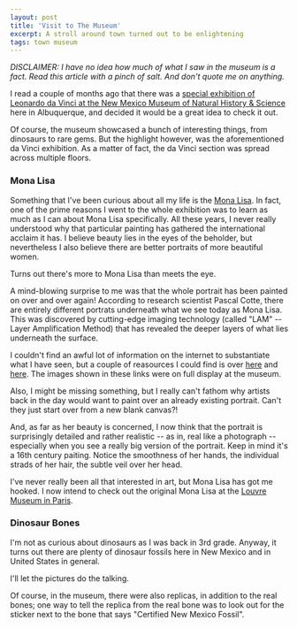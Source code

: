 ```yaml
---
layout: post
title: 'Visit to The Museum'
excerpt: A stroll around town turned out to be enlightening
tags: town museum
---
```


*DISCLAIMER: I have no idea how much of what I saw in the museum is a fact. Read this article with a pinch of salt. And don't quote me on anything.*

I read a couple of months ago that there was a [special exhibition of Leonardo da Vinci at the New Mexico Museum of Natural History & Science](http://www.nmnaturalhistory.org/exhibits/temporary-exhibits/da-vinci-genius) here in Albuquerque, and decided it would be a great idea to check it out.

Of course, the museum showcased a bunch of interesting things, from dinosaurs to rare gems. But the highlight however, was the aforementioned da Vinci exhibition. As a matter of fact, the da Vinci section was spread across multiple floors.

### Mona Lisa
Something that I've been curious about all my life is the [Mona Lisa](https://en.wikipedia.org/wiki/Mona_Lisa). In fact, one of the prime reasons I went to the whole exhibition was to learn as much as I can about Mona Lisa specifically. All these years, I never really understood why that particular painting has gathered the international acclaim it has. I believe beauty lies in the eyes of the beholder, but nevertheless I also believe there are better portraits of more beautiful women.

Turns out there's more to Mona Lisa than meets the eye. 

A mind-blowing surprise to me was that the whole portrait has been painted on over and over again! According to research scientist Pascal Cotte, there are entirely different portrats underneath what we see today as Mona Lisa. This was discovered by cutting-edge imaging technology (called "LAM" -- Layer Amplification Method) that has revealed the deeper layers of what lies underneath the surface.

I couldn't find an awful lot of information on the internet to substantiate what I have seen, but a couple of reasources I could find is over [here](http://www.lumiere-technology.com/Pages/News/news3.htm) and [here](http://www.news.com.au/technology/innovation/mona-lisa-discovery-scientist-finds-second-portrait-under-leonardo-da-vincis-masterpiece/news-story/ed9577ec0bbb154f22f0624882a0c4e9). The images shown in these links were on full display at the museum.

Also, I might be missing something, but I really can't fathom why artists back in the day would want to paint over an already existing portrait. Can't they just start over from a new blank canvas?!

And, as far as her beauty is concerned, I now think that the portrait is surprisingly detailed and rather realistic -- as in, real like a photograph -- especially when you see a really big version of the portrait. Keep in mind it's a 16th century paiting. Notice the smoothness of her hands, the individual strads of her hair, the subtle veil over her head.

I've never really been all that interested in art, but Mona Lisa has got me hooked. I now intend to check out the original Mona Lisa at the [Louvre Museum in Paris](https://en.wikipedia.org/wiki/Louvre). 


### Dinosaur Bones
I'm not as curious about dinosaurs as I was back in 3rd grade. Anyway, it turns out there are plenty of dinosaur fossils here in New Mexico and in United States in general. 

I'll let the pictures do the talking. 

Of course, in the museum, there were also replicas, in addition to the real bones; one way to tell the replica from the real bone was to look out for the sticker next to the bone that says "Certified New Mexico Fossil".

